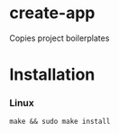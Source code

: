 # create-app
Copies project boilerplates  

# Installation
### Linux
```shell
make && sudo make install
```
